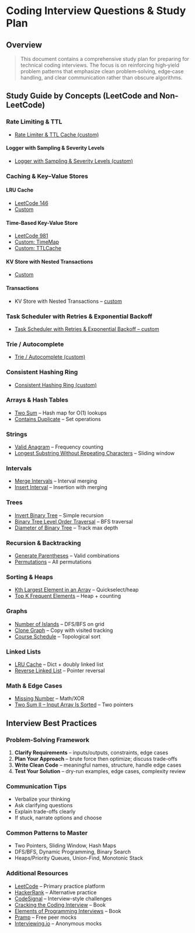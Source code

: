 # Coding Interview Questions & Study Plan

## Overview

> This document contains a comprehensive study plan for preparing for technical coding interviews. The focus is on reinforcing high‑yield problem patterns that emphasize clean problem‑solving, edge‑case handling, and clear communication rather than obscure algorithms.

## Study Guide by Concepts (LeetCode and Non-LeetCode)

### Rate Limiting & TTL

- [Rate Limiter & TTL Cache (custom)](custom_questions/rate_limiting_ttl/rate_limiter.md)

#### Logger with Sampling & Severity Levels

- [Logger with Sampling & Severity Levels (custom)](custom_questions/rate_limiting_ttl/logger_sampling.md)


### Caching & Key–Value Stores

#### LRU Cache
- [LeetCode 146](https://leetcode.com/problems/lru-cache/)
- [Custom](custom_questions/caching_kv_store/lru_cache.md)

#### Time-Based Key-Value Store
- [LeetCode 981](https://leetcode.com/problems/time-based-key-value-store/)
- [Custom: TimeMap](custom_questions/caching_kv_store/time_map.md)
- [Custom: TTLCache](custom_questions/caching_kv_store/ttl_cache.md)

#### KV Store with Nested Transactions
- [Custom](custom_questions/caching_kv_store/txn_kv.md)

#### Transactions
- KV Store with Nested Transactions – [custom](custom_questions/caching_kv_store/txn_kv.md)

### Task Scheduler with Retries & Exponential Backoff
- [Task Scheduler with Retries & Exponential Backoff – custom](custom_questions/task_scheduler/task_scheduler.md)


### Trie / Autocomplete
- [Trie / Autocomplete (custom)](custom_questions/trie_autocomplete/trie_autocomplete.md)

### Consistent Hashing Ring
- [Consistent Hashing Ring (custom)](custom_questions/consistent_hashing_ring/consistent_hashing_ring.md)

### Arrays & Hash Tables
- [Two Sum](https://leetcode.com/problems/two-sum/) – Hash map for O(1) lookups
- [Contains Duplicate](https://leetcode.com/problems/contains-duplicate/) – Set operations

### Strings
- [Valid Anagram](https://leetcode.com/problems/valid-anagram/) – Frequency counting
- [Longest Substring Without Repeating Characters](https://leetcode.com/problems/longest-substring-without-repeating-characters/) – Sliding window

### Intervals
- [Merge Intervals](https://leetcode.com/problems/merge-intervals/) – Interval merging
- [Insert Interval](https://leetcode.com/problems/insert-interval/) – Insertion with merging

### Trees
- [Invert Binary Tree](https://leetcode.com/problems/invert-binary-tree/) – Simple recursion
- [Binary Tree Level Order Traversal](https://leetcode.com/problems/binary-tree-level-order-traversal/) – BFS traversal
- [Diameter of Binary Tree](https://leetcode.com/problems/diameter-of-binary-tree/) – Track max depth

### Recursion & Backtracking
- [Generate Parentheses](https://leetcode.com/problems/generate-parentheses/) – Valid combinations
- [Permutations](https://leetcode.com/problems/permutations/) – All permutations

### Sorting & Heaps
- [Kth Largest Element in an Array](https://leetcode.com/problems/kth-largest-element-in-an-array/) – Quickselect/heap
- [Top K Frequent Elements](https://leetcode.com/problems/top-k-frequent-elements/) – Heap + counting

### Graphs
- [Number of Islands](https://leetcode.com/problems/number-of-islands/) – DFS/BFS on grid
- [Clone Graph](https://leetcode.com/problems/clone-graph/) – Copy with visited tracking
- [Course Schedule](https://leetcode.com/problems/course-schedule/) – Topological sort

### Linked Lists
- [LRU Cache](https://leetcode.com/problems/lru-cache/) – Dict + doubly linked list
- [Reverse Linked List](https://leetcode.com/problems/reverse-linked-list/) – Pointer reversal

### Math & Edge Cases
- [Missing Number](https://leetcode.com/problems/missing-number/) – Math/XOR
- [Two Sum II – Input Array Is Sorted](https://leetcode.com/problems/two-sum-ii-input-array-is-sorted/) – Two pointers

## Interview Best Practices

### Problem-Solving Framework
1. **Clarify Requirements** – inputs/outputs, constraints, edge cases
2. **Plan Your Approach** – brute force then optimize; discuss trade-offs
3. **Write Clean Code** – meaningful names, structure, handle edge cases
4. **Test Your Solution** – dry-run examples, edge cases, complexity review

### Communication Tips
- Verbalize your thinking
- Ask clarifying questions
- Explain trade-offs clearly
- If stuck, narrate options and choose

### Common Patterns to Master
- Two Pointers, Sliding Window, Hash Maps
- DFS/BFS, Dynamic Programming, Binary Search
- Heaps/Priority Queues, Union-Find, Monotonic Stack

### Additional Resources
- [LeetCode](https://leetcode.com/) – Primary practice platform
- [HackerRank](https://www.hackerrank.com/) – Alternative practice
- [CodeSignal](https://codesignal.com/) – Interview-style challenges
- [Cracking the Coding Interview](https://www.crackingthecodinginterview.com/) – Book
- [Elements of Programming Interviews](http://elementsofprogramminginterviews.com/) – Book
- [Pramp](https://www.pramp.com/) – Free peer mocks
- [Interviewing.io](https://interviewing.io/) – Anonymous mocks